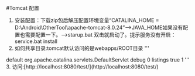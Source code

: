 #Tomcat 配置
1. 安装配置：下载zip包后解压配置环境变量“CATALINA_HOME = D:\Android\OtherTool\apache-tomcat-8.0.24”-->JAVA_HOME如果没有配置也需要配置一下。-->starup.bat 双击就启动了。提示服务没有开启：service.bat install
2. 如何共享目录:tomcat默认访问的是webapps/ROOT目录
'''
<servlet>
    <servlet-name>default</servlet-name>
    <servlet-class>org.apache.catalina.servlets.DefaultServlet</servlet-class>
    <init-param>
        <param-name>debug</param-name>
        <param-value>0</param-value>
    </init-param>
    <init-param>
        <param-name>listings</param-name>
    <param-value>true</param-value>
    </init-param>
    <load-on-startup>1</load-on-startup>
</servlet>
'''
3. 访问:[http://localhost:8080/test/](http://localhost:8080/test/)

